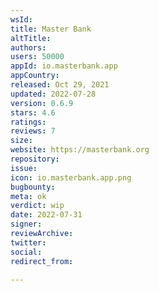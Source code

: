 ```yaml
---
wsId: 
title: Master Bank
altTitle: 
authors: 
users: 50000
appId: io.masterbank.app
appCountry: 
released: Oct 29, 2021
updated: 2022-07-28
version: 0.6.9
stars: 4.6
ratings: 
reviews: 7
size: 
website: https://masterbank.org
repository: 
issue: 
icon: io.masterbank.app.png
bugbounty: 
meta: ok
verdict: wip
date: 2022-07-31
signer: 
reviewArchive: 
twitter: 
social: 
redirect_from: 

---
```



